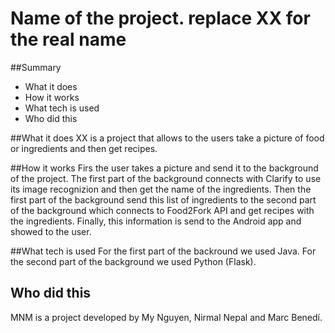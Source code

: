 # Name of the project. replace XX for the real name

##Summary
* What it does
* How it works
* What tech is used
* Who did this

##What it does
XX is a project that allows to the users take a picture of food or ingredients and then get recipes.

##How it works
Firs the user takes a picture and send it to the background of the project. The first part of the background connects with Clarify to use its image recognizion and then get the name of the ingredients.
Then the first part of the background send this list of ingredients to the second part of the background which connects to Food2Fork API and get recipes with the ingredients.
Finally, this information is send to the Android app and showed to the user.

##What tech is used
For the first part of the backround we used Java.
For the second part of the background we used Python (Flask).

## Who did this
MNM is a project developed by My Nguyen, Nirmal Nepal and Marc Benedí.

